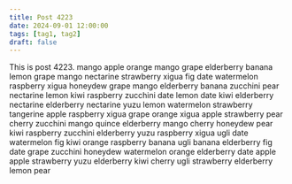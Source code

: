 ```yaml
---
title: Post 4223
date: 2024-09-01 12:00:00
tags: [tag1, tag2]
draft: false
---
```

This is post 4223.
mango
apple
orange
mango
grape
elderberry
banana
lemon
grape
mango
nectarine
strawberry
xigua
fig
date
watermelon
raspberry
xigua
honeydew
grape
mango
elderberry
banana
zucchini
pear
nectarine
lemon
kiwi
raspberry
zucchini
date
lemon
date
kiwi
elderberry
nectarine
elderberry
nectarine
yuzu
lemon
watermelon
strawberry
tangerine
apple
raspberry
xigua
grape
orange
xigua
apple
strawberry
pear
cherry
zucchini
mango
quince
elderberry
mango
cherry
honeydew
pear
kiwi
raspberry
zucchini
elderberry
yuzu
raspberry
xigua
ugli
date
watermelon
fig
kiwi
orange
raspberry
banana
ugli
banana
elderberry
fig
date
grape
zucchini
honeydew
watermelon
orange
elderberry
date
apple
apple
strawberry
yuzu
elderberry
kiwi
cherry
ugli
strawberry
elderberry
lemon
pear
